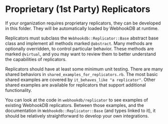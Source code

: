 # Proprietary (1st Party) Replicators

If your organization requires proprietary replicators,
they can be developed in this folder. They will be
automatically loaded by WebhookDB at runtime.

Replicators must subclass the `Webhookdb::Replicator::Base` abstract base class
and implement all methods marked `@abstract`.
Many methods are optionally overridden, to control particular behavior.
These methods are marked `@virtual`, and you may want to review them
to better understand the capabilities of replicators. 

Replicators should have at least some minimum unit testing.
There are many shared behaviors in `shared_examples_for_replicators.rb`.
The most basic shared examples are covered by `it_behaves_like "a replicator"`.
Other shared examples are available for replicators that support
additional functionality.

You can look at the code in `webhookdb/replicator` to see examples of existing WebhookDB replicators.
Between those examples, and the documentation in `Webhookdb::Replicator::Base`
(and types linked to it),
it should be relatively straightforward to develop your own integrations.
